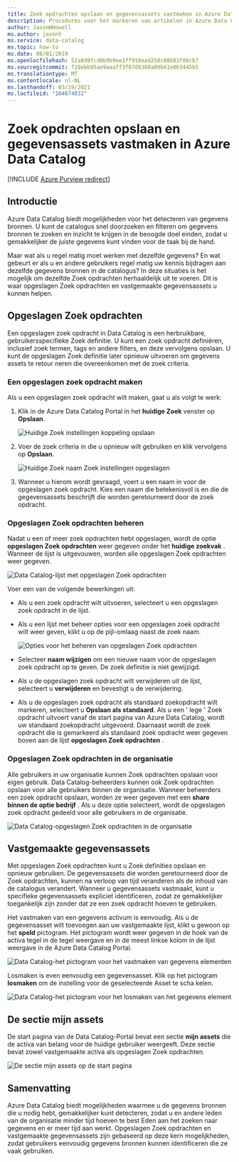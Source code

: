 ```yaml
---
title: Zoek opdrachten opslaan en gegevensassets vastmaken in Azure Data Catalog
description: Procedures voor het markeren van artikelen in Azure Data Catalog voor het opslaan van gegevens bronnen en gegevensassets voor later gebruik.
author: JasonWHowell
ms.author: jasonh
ms.service: data-catalog
ms.topic: how-to
ms.date: 08/01/2019
ms.openlocfilehash: 52a8d8fcd0b9b9ee1ff918ead250c88b83f86cb7
ms.sourcegitcommit: f28ebb95ae9aaaff3f87d8388a09b41e0b3445b5
ms.translationtype: MT
ms.contentlocale: nl-NL
ms.lasthandoff: 03/29/2021
ms.locfileid: "104674832"
---
```

# <a name="save-searches-and-pin-data-assets-in-azure-data-catalog"></a>Zoek opdrachten opslaan en gegevensassets vastmaken in Azure Data Catalog

[!INCLUDE [Azure Purview redirect](../../includes/data-catalog-use-purview.md)]

## <a name="introduction"></a>Introductie
Azure Data Catalog biedt mogelijkheden voor het detecteren van gegevens bronnen. U kunt de catalogus snel doorzoeken en filteren om gegevens bronnen te zoeken en inzicht te krijgen in de beoogde doel einden, zodat u gemakkelijker de juiste gegevens kunt vinden voor de taak bij de hand.

Maar wat als u regel matig moet werken met dezelfde gegevens? En wat gebeurt er als u en andere gebruikers regel matig uw kennis bijdragen aan dezelfde gegevens bronnen in de catalogus? In deze situaties is het mogelijk om dezelfde Zoek opdrachten herhaaldelijk uit te voeren. Dit is waar opgeslagen Zoek opdrachten en vastgemaakte gegevensassets u kunnen helpen.

## <a name="saved-searches"></a>Opgeslagen Zoek opdrachten
Een opgeslagen zoek opdracht in Data Catalog is een herbruikbare, gebruikersspecifieke Zoek definitie. U kunt een zoek opdracht definiëren, inclusief zoek termen, tags en andere filters, en deze vervolgens opslaan. U kunt de opgeslagen Zoek definitie later opnieuw uitvoeren om gegevens assets te retour neren die overeenkomen met de zoek criteria.

### <a name="create-a-saved-search"></a>Een opgeslagen zoek opdracht maken
Als u een opgeslagen zoek opdracht wilt maken, gaat u als volgt te werk:
1. Klik in de Azure Data Catalog Portal in het **huidige Zoek** venster op **Opslaan**. 

    ![Huidige Zoek instellingen koppeling opslaan](./media/data-catalog-how-to-save-pin/01-save-option.png) 

2. Voer de zoek criteria in die u opnieuw wilt gebruiken en klik vervolgens op **Opslaan**.

    ![Huidige Zoek naam Zoek instellingen opgeslagen](./media/data-catalog-how-to-save-pin/02-name.png)

3. Wanneer u hierom wordt gevraagd, voert u een naam in voor de opgeslagen zoek opdracht. Kies een naam die betekenisvol is en die de gegevensassets beschrijft die worden geretourneerd door de zoek opdracht.

### <a name="manage-saved-searches"></a>Opgeslagen Zoek opdrachten beheren
Nadat u een of meer zoek opdrachten hebt opgeslagen, wordt de optie **opgeslagen Zoek opdrachten** weer gegeven onder het **huidige zoekvak** . Wanneer de lijst is uitgevouwen, worden alle opgeslagen Zoek opdrachten weer gegeven.

 ![Data Catalog-lijst met opgeslagen Zoek opdrachten](./media/data-catalog-how-to-save-pin/03-list.png)

Voer een van de volgende bewerkingen uit:

* Als u een zoek opdracht wilt uitvoeren, selecteert u een opgeslagen zoek opdracht in de lijst.

* Als u een lijst met beheer opties voor een opgeslagen zoek opdracht wilt weer geven, klikt u op de pijl-omlaag naast de zoek naam.

    ![Opties voor het beheren van opgeslagen Zoek opdrachten](./media/data-catalog-how-to-save-pin/04-managing.png)

* Selecteer **naam wijzigen** om een nieuwe naam voor de opgeslagen zoek opdracht op te geven. De zoek definitie is niet gewijzigd.

* Als u de opgeslagen zoek opdracht wilt verwijderen uit de lijst, selecteert u **verwijderen** en bevestigt u de verwijdering.

* Als u de opgeslagen zoek opdracht als standaard zoekopdracht wilt markeren, selecteert u **Opslaan als standaard**. Als u een ' lege ' Zoek opdracht uitvoert vanaf de start pagina van Azure Data Catalog, wordt uw standaard zoekopdracht uitgevoerd. Daarnaast wordt de zoek opdracht die is gemarkeerd als standaard zoek opdracht weer gegeven boven aan de lijst **opgeslagen Zoek opdrachten** .

### <a name="organizational-saved-searches"></a>Opgeslagen Zoek opdrachten in de organisatie
Alle gebruikers in uw organisatie kunnen Zoek opdrachten opslaan voor eigen gebruik. Data Catalog-beheerders kunnen ook Zoek opdrachten opslaan voor alle gebruikers binnen de organisatie. Wanneer beheerders een zoek opdracht opslaan, worden ze weer gegeven met een **share binnen de optie bedrijf** . Als u deze optie selecteert, wordt de opgeslagen zoek opdracht gedeeld voor alle gebruikers in de organisatie.

 ![Data Catalog-opgeslagen Zoek opdrachten in de organisatie](./media/data-catalog-how-to-save-pin/08-organizational-saved-search.png)

## <a name="pinned-data-assets"></a>Vastgemaakte gegevensassets
Met opgeslagen Zoek opdrachten kunt u Zoek definities opslaan en opnieuw gebruiken. De gegevensassets die worden geretourneerd door de Zoek opdrachten, kunnen na verloop van tijd veranderen als de inhoud van de catalogus verandert. Wanneer u gegevensassets vastmaakt, kunt u specifieke gegevensassets expliciet identificeren, zodat ze gemakkelijker toegankelijk zijn zonder dat ze een zoek opdracht hoeven te gebruiken.

Het vastmaken van een gegevens activum is eenvoudig. Als u de gegevensasset wilt toevoegen aan uw vastgemaakte lijst, klikt u gewoon op het **speld** pictogram. Het pictogram wordt weer gegeven in de hoek van de activa tegel in de tegel weergave en in de meest linkse kolom in de lijst weergave in de Azure Data Catalog Portal.

![Data Catalog-het pictogram voor het vastmaken van gegevens elementen](./media/data-catalog-how-to-save-pin/05-pinning.png)

Losmaken is even eenvoudig een gegevensasset. Klik op het pictogram **losmaken** om de instelling voor de geselecteerde Asset te scha kelen.

![Data Catalog-het pictogram voor het losmaken van het gegevens element](./media/data-catalog-how-to-save-pin/06-unpinning.png)

## <a name="the-my-assets-section"></a>De sectie mijn assets
De start pagina van de Data Catalog-Portal bevat een sectie **mijn assets** die de activa van belang voor de huidige gebruiker weergeeft. Deze sectie bevat zowel vastgemaakte activa als opgeslagen Zoek opdrachten.

![De sectie mijn assets op de start pagina](./media/data-catalog-how-to-save-pin/07-my-assets.png)

## <a name="summary"></a>Samenvatting
Azure Data Catalog biedt mogelijkheden waarmee u de gegevens bronnen die u nodig hebt, gemakkelijker kunt detecteren, zodat u en andere leden van de organisatie minder tijd hoeven te best Eden aan het zoeken naar gegevens en er meer tijd aan werkt. Opgeslagen Zoek opdrachten en vastgemaakte gegevensassets zijn gebaseerd op deze kern mogelijkheden, zodat gebruikers eenvoudig gegevens bronnen kunnen identificeren die ze vaak gebruiken.
